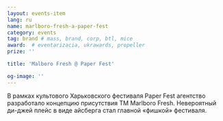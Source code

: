 ```yaml
---
layout: events-item
lang: ru
name: marlboro-fresh-a-paper-fest
category: events
tag: brand # mass, brand, corp, btl, mice
award:  # eventarizacia, ukrawards, propeller
prize: ''

title: 'Malboro Fresh @ Paper Fest'

og-image: ''
---
```


В рамках культового Харьковского фестиваля Paper Fest агентство разработало концепцию присутствия ТМ Marlboro Fresh. Невероятный ди-джей плейс в виде айсберга стал главной «фишкой» фестиваля.
